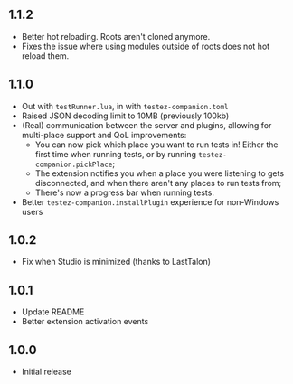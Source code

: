 ## 1.1.2

-   Better hot reloading. Roots aren't cloned anymore.
-   Fixes the issue where using modules outside of roots does not hot reload them.

## 1.1.0

-   Out with `testRunner.lua`, in with `testez-companion.toml`
-   Raised JSON decoding limit to 10MB (previously 100kb)
-   (Real) communication between the server and plugins, allowing for multi-place support and QoL improvements:
    -   You can now pick which place you want to run tests in! Either the first time when running tests, or by running `testez-companion.pickPlace`;
    -   The extension notifies you when a place you were listening to gets disconnected, and when there aren't any places to run tests from;
    -   There's now a progress bar when running tests.
-   Better `testez-companion.installPlugin` experience for non-Windows users

## 1.0.2

-   Fix when Studio is minimized (thanks to LastTalon)

## 1.0.1

-   Update README
-   Better extension activation events

## 1.0.0

-   Initial release

